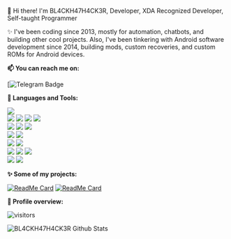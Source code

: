 👋 Hi there! I'm BL4CKH47H4CK3R,
Developer, XDA Recognized Developer, Self-taught Programmer

✨ I've been coding since 2013, mostly for automation, chatbots, and building other cool projects.
Also, I've been tinkering with Android software development since 2014, building mods, custom recoveries, and custom ROMs
for Android devices.

**📫 You can reach me on:**

[![![Telegram Badge](https://img.shields.io/badge/-Telegram-0088CC?style=flat&logo=Telegram&logoColor=white&link=https://t.me/BL4CKH47H4CK3R)](https://t.me/BL4CKH47H4CK3R)

**:wrench: Languages and Tools:**

<img src="https://img.shields.io/badge/-Python-3776AB?style=flat&logo=python&logoColor=white"> <br />
<img src="https://img.shields.io/badge/-HTML5-E34F26?style=flat&logo=html5&logoColor=white"> <img
    src="https://img.shields.io/badge/-CSS3-1572B6?style=flat&logo=css3&logoColor=white"> <img
    src="https://img.shields.io/badge/-Bootstrap-563D7C?style=flat&logo=bootstrap&logoColor=white"> <img
    src="https://img.shields.io/badge/-JavaScript-black?style=flat&logo=javascript&logoColor=eed718"> <br />
<img src="https://img.shields.io/badge/-Linux-black?style=flat&logo=Linux&logoColor=white"> <img
    src="https://img.shields.io/badge/-Windows-0078D6?style=flat&logo=Windows"> <img
    src="https://img.shields.io/badge/-Android-black?style=flat&logo=android"> <br />
<img src="https://img.shields.io/badge/-SQLite-003B57?style=flat&logo=SQLite&logoColor=white"> <img
    src="https://img.shields.io/badge/-MariaDB-003545?style=flat&logo=MariaDB"> <br />
<img src="https://img.shields.io/badge/-Git-F05032?style=flat&logo=Git&logoColor=white"> <img
    src="https://img.shields.io/badge/-Terminal-black?style=flat&logo=GNU%20Bash&logoColor=white"> <br />
<img src="https://img.shields.io/badge/-Travis%20CI-dfd896?style=flat&logo=Travis%20CI&logoColor=92232c"> <img
    src="https://img.shields.io/badge/-CircleCI-343434?style=flat&logo=CircleCI"> <img
    src="https://img.shields.io/badge/-Drone%20CI-212121?style=flat&logo=Drone"> <br />
<img src="https://img.shields.io/badge/-Jekyll-CC0000?style=flat&logo=Jekyll&logoColor=white"> <img
    src="https://img.shields.io/badge/-Markdown-000000?style=flat&logo=Markdown"> <br />

**:sparkles: Some of my projects:**

[![ReadMe Card](https://github-readme-stats.vercel.app/api/pin/?repo=ventoy)](https://github.com/ventoy/ventoy)
[![ReadMe Card](https://github-readme-stats.vercel.app/api/pin/?repo=OneShot)]( https://github.com/drygdryg/OneShot)

**:pushpin: Profile overview:**

![visitors](https://visitor-badge.laobi.icu/badge?page_id=BL4CKH47H4CK3R.BL4CKH47H4CK3R)

![BL4CKH47H4CK3R Github
Stats](https://github-readme-stats.vercel.app/api?username=BL4CKH47H4CK3R&show_icons=true)
